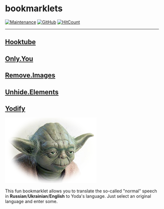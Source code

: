 # bookmarklets

[![Maintenance](https://img.shields.io/maintenance/yes/2021.svg?style=flat-square)]()
[![GitHub](https://img.shields.io/github/license/mashape/apistatus.svg?style=flat-square)](license.md)
[![HitCount](https://hits.dwyl.com/zhibirc/bookmarklets.svg)](https://hits.dwyl.com/zhibirc/bookmarklets)

---

## [Hooktube](./hooktube)

## [Only.You](./only.you)

## [Remove.Images](./remove.images)

## [Unhide.Elements](./unhide.elements)

## [Yodify](./yodify)

![Yoda himself](assets/images/yoda.png)

This fun bookmarklet allows you to translate the so-called "normal" speech in **Russian**/**Ukrainian**/**English** to Yoda's language. Just select an original language and enter some.
